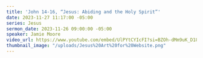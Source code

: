 ```yaml
---
title: 'John 14-16, “Jesus: Abiding and the Holy Spirit”'
date: 2023-11-27 11:17:00 -05:00
series: Jesus
sermon_date: 2023-11-26 09:00:00 -05:00
speaker: Jamie Moore
video_url: https://www.youtube.com/embed/UlPYtCYIcFI?si=BZOh-dMm9uK_D18E
thumbnail_image: "/uploads/Jesus%20Art%20for%20Website.png"
---
```


